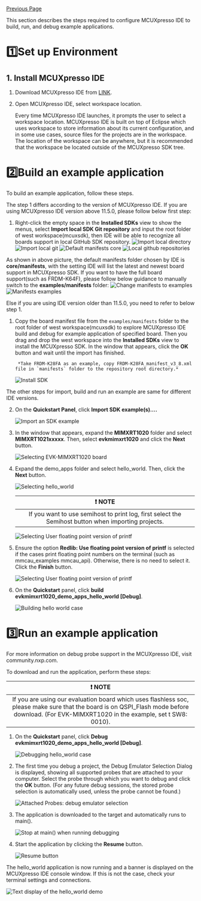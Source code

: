 [Previous Page](Getting_Started.md)

This section describes the steps required to configure MCUXpresso IDE to build, run, and debug example applications.

# :one:Set up Environment

## 1. Install MCUXpresso IDE
1. Download MCUXpresso IDE from [LINK](https://www.nxp.com/design/software/development-software/mcuxpresso-software-and-tools-/mcuxpresso-integrated-development-environment-ide:MCUXpresso-IDE?tab=Design_Tools_Tab). 
2. Open MCUXpresso IDE, select workspace location.

    Every time MCUXpresso IDE launches, it prompts the user to select a workspace location. MCUXpresso IDE is built on top of Eclipse which uses workspace to store information about its current configuration, and in some use cases, source files for the projects are in the workspace. The location of the workspace can be anywhere, but it is recommended that the workspace be located outside of the MCUXpresso SDK tree.

# :two:Build an example application
To build an example application, follow these steps. 

The step 1 differs according to the version of MCUXpresso IDE. If you are using MCUXpresso IDE version above 11.5.0, please follow below first step:

1. Right-click the empty space in the **Installed SDKs** view to show the menus, select **Import local SDK Git repository** and input the root folder of west workspace(mcuxsdk), then IDE will be able to recognize all boards support in local GitHub SDK repository.
    ![Import local directory](Getting_Started/images/mcux_import_local_repository.png)
    ![Import local git](Getting_Started/images/mcux_import_local_git_repo.png)
    ![Default manifests core](Getting_Started/images/mcux_default_manifests_core_folder.png)
    ![Local github repositories](Getting_Started/images/mcux_github_repository.png)

As shown in above picture, the default manifests folder chosen by IDE is **core/manifests**, with the setting IDE will list the latest and newest board support in MCUXpresso SDK. If you want to have the full board support(such as FRDM-K64F), please follow below guidance to manually switch to the **examples/manifests** folder:
![Change manifests to examples](Getting_Started/images/mcux_change_manifests_examples_folder.png)
![Manifests examples](Getting_Started/images/mcux_manifests_folder_examples.png)


Else if you are using IDE version older than 11.5.0, you need to refer to below step 1. 

1. Copy the board manifest file from the `examples/manifests` folder to the root folder of west workspace(mcuxsdk) to explore MCUXpresso IDE build and debug for example application of specified board. Then you drag and drop the west workspace into the **Installed SDKs** view to install the MCUXpresso SDK. In the window that
appears, click the **OK** button and wait until the import has finished.

    
        *Take FRDM-K28FA as an example, copy FRDM-K28FA_manifest_v3_8.xml file in `manifests` folder to the repository root directory.*

    ![Install SDK](Getting_Started/images/mcux_install_a_sdk.png)


The other steps for import, build and run an example are same for different IDE versions.

2. On the **Quickstart Panel**, click **Import SDK example(s)….**

    ![Import an SDK example](Getting_Started/images/mcux_import_project.png)
3. In the window that appears, expand the **MIMXRT1020** folder and select **MIMXRT1021xxxxx**. Then, select **evkmimxrt1020** and click the **Next** button.

    ![Selecting EVK-MIMXRT1020 board](Getting_Started/images/mcux_select_rt1020_board.png)

4. Expand the demo_apps folder and select hello_world. Then, click the **Next** button.

    ![Selecting hello_world](Getting_Started/images/mcux_import_example_evkmimxrt1020.png)

    | :exclamation: NOTE | 
    |:-----------------------------------------:| 
    | If you want to use semihost to print log, first select the Semihost button when importing projects.|

    ![Selecting User floating point version of printf](Getting_Started/images/mcux_select_semihost.png)

5. Ensure the option **Redlib: Use floating point version of printf** is selected if the cases print floating point numbers on the terminal (such as mmcau_examples mmcau_api). Otherwise, there is no need to select it. Click the **Finish** button.

    ![Selecting User floating point version of printf](Getting_Started/images/mcux_select_float_number.png)

6. On the **Quickstart** panel, click **build evkmimxrt1020_demo_apps_hello_world [Debug]**.

    ![Building hello world case](Getting_Started/images/mcux_build.png)

# :three:Run an example application
For more information on debug probe support in the MCUXpresso IDE, visit community.nxp.com.

To download and run the application, perform these steps:

| :exclamation: NOTE | 
|:-----------------------------------------:| 
| If you are using our evaluation board which uses flashless soc, please make sure that the board is on QSPI_Flash mode before download. (For EVK-MIMXRT1020 in the example, set t SW8: 0010).|

1. On the **Quickstart** panel, click **Debug evkmimxrt1020_demo_apps_hello_world [Debug]**.

    ![Debugging hello_world case](Getting_Started/images/mcux_debug.png)

2. The first time you debug a project, the Debug Emulator Selection Dialog is displayed, showing all supported probes
that are attached to your computer. Select the probe through which you want to debug and click the **OK** button. (For
any future debug sessions, the stored probe selection is automatically used, unless the probe cannot be found.)

    ![Attached Probes: debug emulator selection](Getting_Started/images/mcux_select_debug_emulator_evkmimxrt1020.png)

3. The application is downloaded to the target and automatically runs to main().

    ![Stop at main() when running debugging](Getting_Started/images/mcux_debug_stop_main_evkmimxrt1020.png)

4. Start the application by clicking the **Resume** button.

    ![Resume button](Getting_Started/images/mcux_debug_go_evkmimxrt1020.png)

The hello_world application is now running and a banner is displayed on the MCUXpresso IDE console window. If this is
not the case, check your terminal settings and connections.

![Text display of the hello_world demo](Getting_Started/images/ide_hello_world_result.png)
